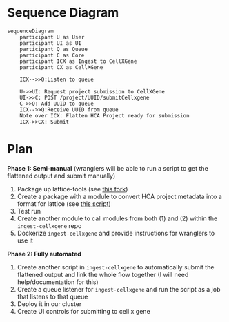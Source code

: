 # Sequence Diagram
```mermaid
sequenceDiagram
	participant U as User
	participant UI as UI
	participant Q as Queue
	participant C as Core
	participant ICX as Ingest to CellXGene
	participant CX as CellXGene

	ICX-->>Q:Listen to queue

	U->>UI: Request project submission to CellXGene
	UI->>C: POST /project/UUID/submitCellxgene
	C->>Q: Add UUID to queue
	ICX-->>Q:Receive UUID from queue
	Note over ICX: Flatten HCA Project ready for submission
	ICX->>CX: Submit

```

# Plan
**Phase 1: Semi-manual** (wranglers will be able to run a script to get the flattened output and submit manually)  

1.  Package up lattice-tools (see [this fork](https://github.com/ebi-ait/lattice-tools))
2.  Create a package with a module to convert HCA project metadata into a format for lattice (see [this script](https://github.com/ebi-ait/ingest-cellxgene-submitter/blob/main/hca_cellxgene/hca_lattice.py))
3.  Test run
4.  Create another module to call modules from both (1) and (2) within the `ingest-cellxgene` repo
5.  Dockerize `ingest-cellxgene` and provide instructions for wranglers to use it

**Phase 2: Fully automated**  

1.  Create another script in `ingest-cellxgene` to automatically submit the flattened output and link the whole flow together (I will need help/documentation for this)
2.  Create a queue listener for `ingest-cellxgene` and run the script as a job that listens to that queue
3.  Deploy it in our cluster
4.  Create UI controls for submitting to cell x gene